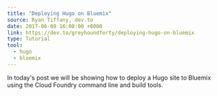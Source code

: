 ```yaml
---
title: "Deploying Hugo on Bluemix"
source: Ryan Tiffany, dev.to
date: 2017-06-08 16:08:00 +0000
link: https://dev.to/greyhoundforty/deploying-hugo-on-bluemix
type: Tutorial
tool:
  - hugo
  - bluemix
---
```

In today's post we will be showing how to deploy a Hugo site to Bluemix  using the Cloud Foundry command line and build tools. 






